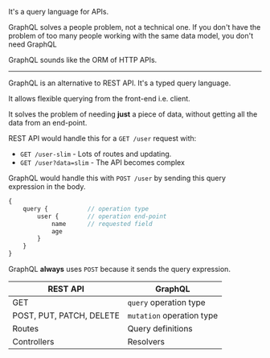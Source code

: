 It's a query language for APIs.

GraphQL solves a people problem, not a technical one. If you don't have the problem of too many people working with the same data model, you don't need GraphQL

GraphQL sounds like the ORM of HTTP APIs.

---

GraphQL is an alternative to REST API. It's a typed query language.

It allows flexible querying from the front-end i.e. client.

It solves the problem of needing **just** a piece of data, without getting all the data from an end-point.

REST API would handle this for a `GET /user` request with:

-   `GET /user-slim` - Lots of routes and updating.
-   `GET /user?data=slim` - The API becomes complex

GraphQL would handle this with `POST /user` by sending this query expression in the body.

```js
{
    query {           // operation type
        user {        // operation end-point
            name      // requested field
            age
        }
    }
}
```

GraphQL **always** uses `POST` because it sends the query expression.

| REST API                 | GraphQL                   |
| ------------------------ | ------------------------- |
| GET                      | `query` operation type    |
| POST, PUT, PATCH, DELETE | `mutation` operation type |
| Routes                   | Query definitions         |
| Controllers              | Resolvers                 |
